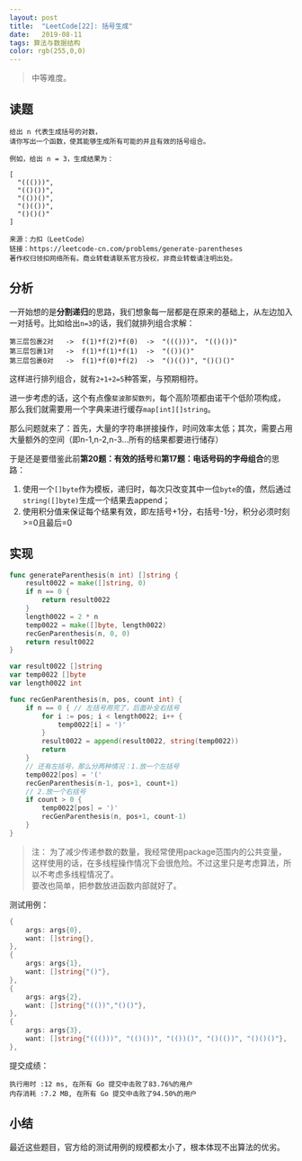 ```yaml
---
layout: post
title:  "LeetCode[22]: 括号生成"
date:   2019-08-11
tags: 算法与数据结构
color: rgb(255,0,0)
---
```


> 中等难度。

## 读题

```text
给出 n 代表生成括号的对数，
请你写出一个函数，使其能够生成所有可能的并且有效的括号组合。

例如，给出 n = 3，生成结果为：

[
  "((()))",
  "(()())",
  "(())()",
  "()(())",
  "()()()"
]

来源：力扣（LeetCode）
链接：https://leetcode-cn.com/problems/generate-parentheses
著作权归领扣网络所有。商业转载请联系官方授权，非商业转载请注明出处。
```

## 分析

一开始想的是**分割递归**的思路，我们想象每一层都是在原来的基础上，从左边加入一对括号。比如给出`n=3`的话，我们就排列组合求解：

```text
第三层包裹2对   ->  f(1)*f(2)*f(0)  ->  "((()))"， "(()())"
第三层包裹1对   ->  f(1)*f(1)*f(1)  ->  "(())()"
第三层包裹0对   ->  f(1)*f(0)*f(2)  ->  "()(())", "()()()"
```

这样进行排列组合，就有`2+1+2=5`种答案，与预期相符。

进一步考虑的话，这个有点像`斐波那契数列`，每个高阶项都由诺干个低阶项构成，那么我们就需要用一个字典来进行缓存`map[int][]string`。

那么问题就来了：首先，大量的字符串拼接操作，时间效率太低；其次，需要占用大量额外的空间（即n-1,n-2,n-3...所有的结果都要进行储存）

于是还是要借鉴此前**第20题：有效的括号**和**第17题：电话号码的字母组合**的思路：

1. 使用一个`[]byte`作为模板，递归时，每次只改变其中一位`byte`的值，然后通过`string([]byte)`生成一个结果去append；
2. 使用积分值来保证每个结果有效，即左括号+1分，右括号-1分，积分必须时刻>=0且最后=0

## 实现

```go
func generateParenthesis(n int) []string {
    result0022 = make([]string, 0)
    if n == 0 {
        return result0022
    }
    length0022 = 2 * n
    temp0022 = make([]byte, length0022)
    recGenParenthesis(n, 0, 0)
    return result0022
}

var result0022 []string
var temp0022 []byte
var length0022 int

func recGenParenthesis(n, pos, count int) {
    if n == 0 { // 左括号用完了，后面补全右括号
        for i := pos; i < length0022; i++ {
            temp0022[i] = ')'
        }
        result0022 = append(result0022, string(temp0022))
        return
    }
    // 还有左括号，那么分两种情况：1.放一个左括号
    temp0022[pos] = '('
    recGenParenthesis(n-1, pos+1, count+1)
    // 2.放一个右括号
    if count > 0 {
        temp0022[pos] = ')'
        recGenParenthesis(n, pos+1, count-1)
    }
}
```

> 注： 为了减少传递参数的数量，我经常使用package范围内的公共变量，这样使用的话，在多线程操作情况下会很危险。不过这里只是考虑算法，所以不考虑多线程情况了。  
> 要改也简单，把参数放进函数内部就好了。

测试用例：

```go
{
    args: args{0},
    want: []string{},
},
{
    args: args{1},
    want: []string{"()"},
},
{
    args: args{2},
    want: []string{"(())","()()"},
},
{
    args: args{3},
    want: []string{"((()))", "(()())", "(())()", "()(())", "()()()"},
},
```

提交成绩：

```text
执行用时 :12 ms, 在所有 Go 提交中击败了83.76%的用户
内存消耗 :7.2 MB, 在所有 Go 提交中击败了94.50%的用户
```

## 小结

最近这些题目，官方给的测试用例的规模都太小了，根本体现不出算法的优劣。
